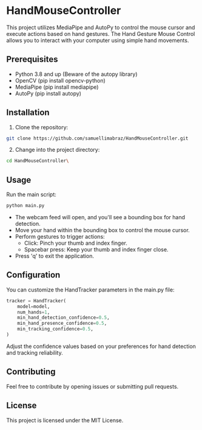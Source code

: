 # HandMouseController
This project utilizes MediaPipe and AutoPy to control the mouse cursor and execute actions based on hand gestures. The Hand Gesture Mouse Control allows you to interact with your computer using simple hand movements.

## Prerequisites
- Python 3.8 and up (Beware of the autopy library)
- OpenCV (pip install opencv-python)
- MediaPipe (pip install mediapipe)
- AutoPy (pip install autopy)
  
## Installation
1. Clone the repository:
```bash
git clone https://github.com/samuellimabraz/HandMouseController.git
```
2. Change into the project directory:
```bash
cd HandMouseController\
```

## Usage

Run the main script:
```bash
python main.py
```

- The webcam feed will open, and you'll see a bounding box for hand detection.
- Move your hand within the bounding box to control the mouse cursor.
- Perform gestures to trigger actions:
  - Click: Pinch your thumb and index finger.
  - Spacebar press: Keep your thumb and index finger close.
- Press 'q' to exit the application.

## Configuration
You can customize the HandTracker parameters in the main.py file:

```python
tracker = HandTracker(
    model=model,
    num_hands=1,
    min_hand_detection_confidence=0.5,
    min_hand_presence_confidence=0.5,
    min_tracking_confidence=0.5,
)
```
Adjust the confidence values based on your preferences for hand detection and tracking reliability.

## Contributing
Feel free to contribute by opening issues or submitting pull requests.

## License
This project is licensed under the MIT License.

